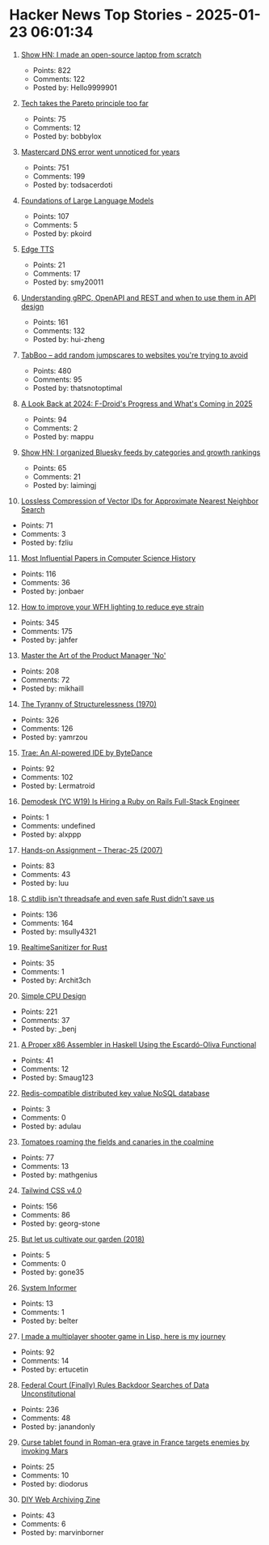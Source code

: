 # Hacker News Top Stories - 2025-01-23 06:01:34

1. [Show HN: I made an open-source laptop from scratch](https://www.byran.ee/posts/creation/)
   - Points: 822
   - Comments: 122
   - Posted by: Hello9999901

2. [Tech takes the Pareto principle too far](https://bobbylox.com/blog/tech-takes-the-pareto-principle-too-far/)
   - Points: 75
   - Comments: 12
   - Posted by: bobbylox

3. [Mastercard DNS error went unnoticed for years](https://krebsonsecurity.com/2025/01/mastercard-dns-error-went-unnoticed-for-years/)
   - Points: 751
   - Comments: 199
   - Posted by: todsacerdoti

4. [Foundations of Large Language Models](https://arxiv.org/abs/2501.09223)
   - Points: 107
   - Comments: 5
   - Posted by: pkoird

5. [Edge TTS](https://github.com/rany2/edge-tts)
   - Points: 21
   - Comments: 17
   - Posted by: smy20011

6. [Understanding gRPC, OpenAPI and REST and when to use them in API design](https://cloud.google.com/blog/products/api-management/understanding-grpc-openapi-and-rest-and-when-to-use-them)
   - Points: 161
   - Comments: 132
   - Posted by: hui-zheng

7. [TabBoo – add random jumpscares to websites you're trying to avoid](https://tabboo.xyz/)
   - Points: 480
   - Comments: 95
   - Posted by: thatsnotoptimal

8. [A Look Back at 2024: F-Droid's Progress and What's Coming in 2025](https://f-droid.org/2025/01/21/a-look-back-at-2024-f-droids-progress-and-whats-coming-in-2025.html)
   - Points: 94
   - Comments: 2
   - Posted by: mappu

9. [Show HN: I organized Bluesky feeds by categories and growth rankings](https://www.bskyinfo.com/feeds/)
   - Points: 65
   - Comments: 21
   - Posted by: laimingj

10. [Lossless Compression of Vector IDs for Approximate Nearest Neighbor Search](https://arxiv.org/abs/2501.10479)
   - Points: 71
   - Comments: 3
   - Posted by: fzliu

11. [Most Influential Papers in Computer Science History](https://terriblesoftware.org/2025/01/22/the-7-most-influential-papers-in-computer-science-history/)
   - Points: 116
   - Comments: 36
   - Posted by: jonbaer

12. [How to improve your WFH lighting to reduce eye strain](https://rustle.ca/posts/articles/work-from-home-lighting)
   - Points: 345
   - Comments: 175
   - Posted by: jahfer

13. [Master the Art of the Product Manager 'No'](https://LetsNotDoThat.com)
   - Points: 208
   - Comments: 72
   - Posted by: mikhaill

14. [The Tyranny of Structurelessness (1970)](https://www.jofreeman.com/joreen/tyranny.htm)
   - Points: 326
   - Comments: 126
   - Posted by: yamrzou

15. [Trae: An AI-powered IDE by ByteDance](https://www.trae.ai/home)
   - Points: 92
   - Comments: 102
   - Posted by: Lermatroid

16. [Demodesk (YC W19) Is Hiring a Ruby on Rails Full-Stack Engineer](https://demodesk.com/careers?utm_source=hn)
   - Points: 1
   - Comments: undefined
   - Posted by: alxppp

17. [Hands-on Assignment – Therac-25 (2007)](http://web.mit.edu/6.033/2007/wwwdocs/assignments/handson-therac.html)
   - Points: 83
   - Comments: 43
   - Posted by: luu

18. [C stdlib isn't threadsafe and even safe Rust didn't save us](https://www.edgedb.com/blog/c-stdlib-isn-t-threadsafe-and-even-safe-rust-didn-t-save-us)
   - Points: 136
   - Comments: 164
   - Posted by: msully4321

19. [RealtimeSanitizer for Rust](https://steck.tech/posts/rtsan-in-rust/)
   - Points: 35
   - Comments: 1
   - Posted by: Archit3ch

20. [Simple CPU Design](http://simplecpudesign.com/)
   - Points: 221
   - Comments: 37
   - Posted by: _benj

21. [A Proper x86 Assembler in Haskell Using the Escardó-Oliva Functional](http://blog.vmchale.com/article/escardo-oliva-functional)
   - Points: 41
   - Comments: 12
   - Posted by: Smaug123

22. [Redis-compatible distributed key value NoSQL database](https://kvrocks.apache.org/)
   - Points: 3
   - Comments: 0
   - Posted by: adulau

23. [Tomatoes roaming the fields and canaries in the coalmine](http://deevybee.blogspot.com/2025/01/tomatoes-roaming-fields-and-canaries-in.html)
   - Points: 77
   - Comments: 13
   - Posted by: mathgenius

24. [Tailwind CSS v4.0](https://tailwindcss.com/blog/tailwindcss-v4)
   - Points: 156
   - Comments: 86
   - Posted by: georg-stone

25. [But let us cultivate our garden (2018)](https://themillions.com/2018/11/but-let-us-cultivate-our-garden.html)
   - Points: 5
   - Comments: 0
   - Posted by: gone35

26. [System Informer](https://systeminformer.com/)
   - Points: 13
   - Comments: 1
   - Posted by: belter

27. [I made a multiplayer shooter game in Lisp, here is my journey](https://ertu.dev/posts/i-made-an-online-shooter-game-in-lisp/)
   - Points: 92
   - Comments: 14
   - Posted by: ertucetin

28. [Federal Court (Finally) Rules Backdoor Searches of Data Unconstitutional](https://www.eff.org/deeplinks/2025/01/victory-federal-court-finally-rules-backdoor-searches-702-data-unconstitutional)
   - Points: 236
   - Comments: 48
   - Posted by: janandonly

29. [Curse tablet found in Roman-era grave in France targets enemies by invoking Mars](https://www.livescience.com/archaeology/curse-tablet-found-in-roman-era-grave-in-france-targets-enemies-by-invoking-mars-the-god-of-war)
   - Points: 25
   - Comments: 10
   - Posted by: diodorus

30. [DIY Web Archiving Zine](https://zinebakery.com//homemade-zines/bakeshop-2-diywebarchiving)
   - Points: 43
   - Comments: 6
   - Posted by: marvinborner

